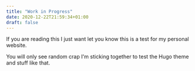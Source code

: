 ```yaml
---
title: "Work in Progress"
date: 2020-12-22T21:59:34+01:00
draft: false
---
```


If you are reading this I just want let you know this is a test for my personal website.

You will only see random crap I'm sticking together to test the Hugo theme and stuff like that.
